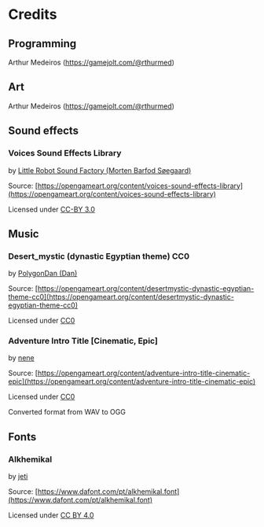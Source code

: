 # Credits

## Programming

Arthur Medeiros (https://gamejolt.com/@rthurmed)

## Art

Arthur Medeiros (https://gamejolt.com/@rthurmed)

## Sound effects

### Voices Sound Effects Library

by [Little Robot Sound Factory (Morten Barfod Søegaard)](https://opengameart.org/users/little-robot-sound-factory)

Source: [https://opengameart.org/content/voices-sound-effects-library](https://opengameart.org/content/voices-sound-effects-library)

Licensed under [CC-BY 3.0](https://creativecommons.org/licenses/by/3.0/)

## Music

### Desert_mystic (dynastic Egyptian theme) CC0

by [PolygonDan (Dan)](https://opengameart.org/users/polygondan)

Source: [https://opengameart.org/content/desertmystic-dynastic-egyptian-theme-cc0](https://opengameart.org/content/desertmystic-dynastic-egyptian-theme-cc0)

Licensed under [CC0](https://creativecommons.org/publicdomain/zero/1.0/)

### Adventure Intro Title [Cinematic, Epic]

by [nene](https://opengameart.org/users/nene)

Source: [https://opengameart.org/content/adventure-intro-title-cinematic-epic](https://opengameart.org/content/adventure-intro-title-cinematic-epic)

Licensed under [CC0](https://creativecommons.org/publicdomain/zero/1.0/)

Converted format from WAV to OGG

## Fonts

### Alkhemikal

by [jeti](https://fontenddev.com/)

Source: [https://www.dafont.com/pt/alkhemikal.font](https://www.dafont.com/pt/alkhemikal.font)

Licensed under [CC BY 4.0](https://creativecommons.org/licenses/by/4.0/)
